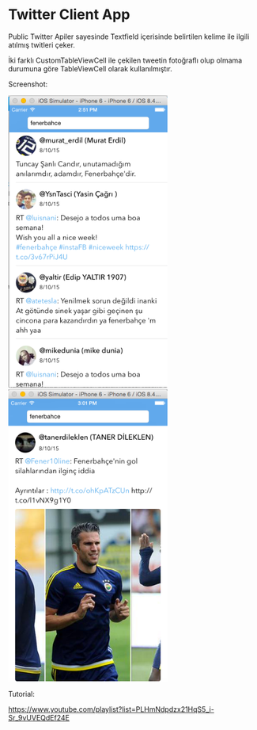 Twitter Client App
===================

Public Twitter Apiler sayesinde Textfield içerisinde belirtilen kelime ile ilgili atılmış twitleri çeker.

İki farklı CustomTableViewCell ile çekilen tweetin fotoğraflı olup olmama durumuna göre TableViewCell olarak kullanılmıştır.

Screenshot:

<img src="https://github.com/kurtulusahmet/Twitter-Client-App/raw/master/screenshot/screenshot1.png" height="590" width="322">&nbsp;&nbsp;
<img src="https://github.com/kurtulusahmet/Twitter-Client-App/raw/master/screenshot/screenshot2.png" height="590" width="322">

Tutorial: 

https://www.youtube.com/playlist?list=PLHmNdpdzx21HqS5_i-Sr_9vUVEQdEf24E